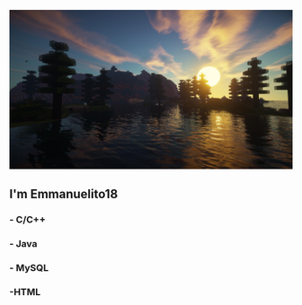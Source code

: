 <a href="https://www.youtube.com/channel/UCkumZH87hiEHzMzBxWabQ0A"><img src="/Portada.jpg"></a>
  <h2>I'm Emmanuelito18</h2>
  <h3> - C/C++</h3>
  <h3> - Java</h3>
  <h3> - MySQL</h3>
  <h3> -HTML</h3>

<br>
